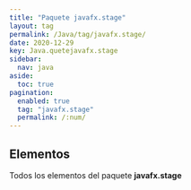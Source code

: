 ```yaml
---
title: "Paquete javafx.stage"
layout: tag
permalink: /Java/tag/javafx.stage/
date: 2020-12-29
key: Java.quetejavafx.stage
sidebar: 
  nav: java
aside: 
  toc: true
pagination: 
  enabled: true
  tag: "javafx.stage"
  permalink: /:num/
---
```


<h2>Elementos</h2>
Todos los elementos del paquete <strong>javafx.stage</strong>
